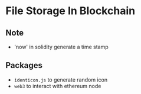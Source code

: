 # File Storage In Blockchain

## Note
- 'now' in solidity generate a time stamp

## Packages
- `identicon.js` to generate random icon
- `web3` to interact with ethereum node